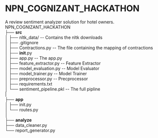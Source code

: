 # NPN_COGNIZANT_HACKATHON
A review sentiment analyzer solution for hotel owners.
<br>
NPN_COGNIZANT_HACKATHON<br>
├── **src**<br>
│ ├── nltk_data/ -- Contains the nltk downloads<br>
│ ├── .gitignore<br>
│ ├── Contractions.py -- The file containing the mapping of contractions<br>
│ ├── __init__.py<br>
│ ├── app.py -- The app.py <br>
│ ├── feature_extractor.py -- Feature Extractor <br>
│ ├── model_evaluation.py -- Model Evaluator<br>
│ ├── model_trainer.py -- Model Trainer<br>
│ ├── preprocessor.py -- Precprocessor<br>
│ ├── requirements.txt<br>
│ └── sentiment_pipeline.pkl -- The full pipline<br>
|<br>
├── **app**<br>
│ ├── init.py<br>
│ └── routes.py<br>
│<br>
├── **analyze**<br>
├── data_cleaner.py<br>
└── report_generator.py<br>



